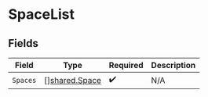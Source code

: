 # SpaceList


## Fields

| Field                                                 | Type                                                  | Required                                              | Description                                           |
| ----------------------------------------------------- | ----------------------------------------------------- | ----------------------------------------------------- | ----------------------------------------------------- |
| `Spaces`                                              | [][shared.Space](../../../pkg/models/shared/space.md) | :heavy_check_mark:                                    | N/A                                                   |